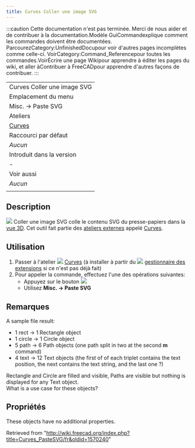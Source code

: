 ```yaml
---
title: Curves Coller une image SVG
---
```

:::caution
Cette documentation n'est pas terminée. Merci de nous aider et de contribuer à la documentation.Modèle GuiCommandexplique comment les commandes doivent être documentées. ParcourezCategory:UnfinishedDocupour voir d'autres pages incomplètes comme celle-ci. VoirCategory:Command\_Referencepour toutes les commandes.VoirÉcrire une page Wikipour apprendre à éditer les pages du wiki, et aller àContribuer à FreeCADpour apprendre d'autres façons de contribuer.
:::

|  |
| --- |
| Curves Coller une image SVG |
| Emplacement du menu |
| Misc. → Paste SVG |
| Ateliers |
| [Curves](/Curves_Workbench/fr "Curves Workbench/fr") |
| Raccourci par défaut |
| *Aucun* |
| Introduit dans la version |
| - |
| Voir aussi |
| *Aucun* |
|  |

## Description

![](/images/Curves_PasteSVG.svg) Coller une image SVG colle le contenu SVG du presse-papiers dans la [vue 3D](/3D_view/fr "3D view/fr"). Cet outil fait partie des [ateliers externes](/External_workbenches/fr "External workbenches/fr") appelé [Curves](/Curves_Workbench/fr "Curves Workbench/fr").

## Utilisation

1. Passer à l'atelier ![](/images/Curves_workbench_icon.svg) [Curves](/Curves_Workbench/fr "Curves Workbench/fr") (à installer à partir du ![](/images/Std_AddonMgr.svg) [gestionnaire des extensions](/Std_AddonMgr/fr "Std AddonMgr/fr") si ce n'est pas déjà fait)
2. Pour appeler la commande, effectuez l'une des opérations suivantes:
   * Appuyez sur le bouton ![](/images/Curves_PasteSVG.svg)
   * Utilisez **Misc. → Paste SVG**

## Remarques

A sample file result:

* 1 rect -> 1 Rectangle object
* 1 circle -> 1 Circle object
* 5 path -> 6 Path objects (one path split in two at the second **m** command)
* 4 text -> 12 Text objects (the first of of each triplet contains the text position, the next contains the text string, and the last one ?)

Rectangle and Circle are filled and visible, Paths are visible but nothing is displayed for any Text object.  
What is a use case for these objects?

## Propriétés

These objects have no additional properties.

Retrieved from "<http://wiki.freecad.org/index.php?title=Curves_PasteSVG/fr&oldid=1570240>"